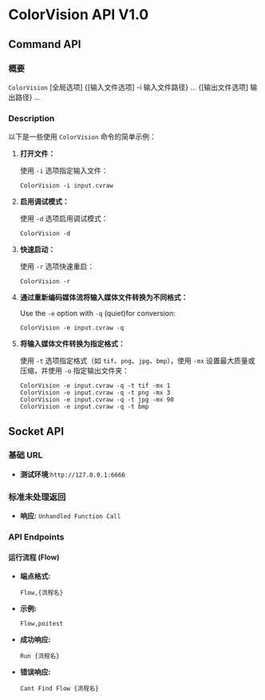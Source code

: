 # ColorVision API V1.0

## Command API 

### 概要

`ColorVision` [全局选项] {[输入文件选项] -i 输入文件路径} ... {[输出文件选项] 输出路径} ...

### Description

以下是一些使用 `ColorVision` 命令的简单示例：

1. **打开文件：**

   使用 `-i` 选项指定输入文件：

   ```
   ColorVision -i input.cvraw 
   ```

2. **启用调试模式：**

   使用 `-d` 选项启用调试模式：

   ```
   ColorVision -d
   ```

3. **快速启动：**

   使用 `-r` 选项快速重启：

   ```
   ColorVision -r
   ```

4. **通过重新编码媒体流将输入媒体文件转换为不同格式：**

   Use the `-e` option with `-q` (quiet)for conversion: 

   ```
   ColorVision -e input.cvraw -q 
   ```

5. **将输入媒体文件转换为指定格式：**

   使用 `-t` 选项指定格式（如 `tif`、`png`、`jpg`、`bmp`），使用 `-mx` 设置最大质量或压缩，并使用 `-o` 指定输出文件夹：

   ```
   ColorVision -e input.cvraw -q -t tif -mx 1
   ColorVision -e input.cvraw -q -t png -mx 3
   ColorVision -e input.cvraw -q -t jpg -mx 90
   ColorVision -e input.cvraw -q -t bmp 
   ```



## Socket API 

### 基础 URL

- **测试环境**:`http://127.0.0.1:6666`

### 标准未处理返回

- **响应:** `Unhandled Function Call`

### API Endpoints

#### 运行流程 (Flow)

- **端点格式:**

  ```
  Flow,{流程名}
  ```

- **示例:**

  ```
  Flow,poitest
  ```

- **成功响应:**

  ```
  Run {流程名}
  ```

- **错误响应:**

  ```
  Cant Find Flow {流程名}
  ```
